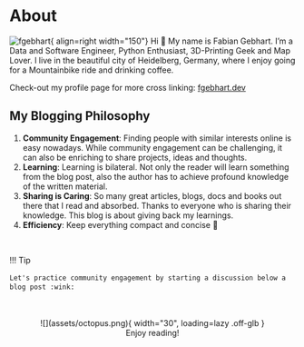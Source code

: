# About

![fgebhart](https://github.com/fgebhart.png){ align=right width="150"}
Hi 👋 My name is Fabian Gebhart. I’m a Data and Software Engineer, Python Enthusiast, 3D-Printing Geek and Map Lover. I live in the beautiful city of Heidelberg, Germany, where I enjoy going for a Mountainbike ride and drinking coffee.

Check-out my profile page for more cross linking: [fgebhart.dev](https://fgebhart.dev)

## My Blogging Philosophy
1. **Community Engagement**: Finding people with similar interests online is easy nowadays. While community engagement can be challenging, it can also be enriching to share projects, ideas and thoughts.
2. **Learning**: Learning is bilateral. Not only the reader will learn something from the blog post, also the author has to achieve profound knowledge of the written material.
3. **Sharing is Caring**: So many great articles, blogs, docs and books out there that I read and absorbed. Thanks to everyone who is sharing their knowledge. This blog is about giving back my learnings.
4. **Efficiency**: Keep everything compact and concise :rocket:

<br>

!!! Tip

    Let's practice community engagement by starting a discussion below a blog post :wink:


<br>
<br>
<center>
    ![](assets/octopus.png){ width="30", loading=lazy .off-glb }
    <br>
    Enjoy reading!
</center>
<br>
<br>
